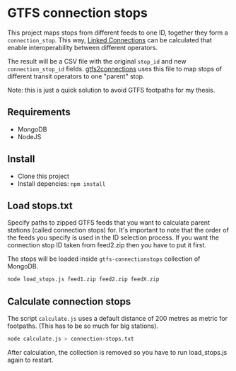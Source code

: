 # GTFS connection stops

This project maps stops from different feeds to one ID, together they form a `connection_stop`. This way, [Linked Connections](http://linkedconnections.org) can be calculated that enable interoperability between different operators.

The result will be a CSV file with the original `stop_id` and new `connection_stop_id` fields.
[gtfs2connections](https://github.com/brechtvdv/gtfs2connections) uses this file to map stops of different transit operators to one "parent" stop.

Note: this is just a quick solution to avoid GTFS footpaths for my thesis.

## Requirements

* MongoDB
* NodeJS

## Install

* Clone this project
* Install depencies: `npm install`

## Load stops.txt

Specify paths to zipped GTFS feeds that you want to calculate parent stations (called connection stops) for.
It's important to note that the order of the feeds you specify is used in the ID selection process. If you want the connection stop ID taken from feed2.zip then you have to put it first.

The stops will be loaded inside `gtfs-connectionstops` collection of MongoDB.

```bash
node load_stops.js feed1.zip feed2.zip feedX.zip
```

## Calculate connection stops

The script `calculate.js` uses a default distance of 200 metres as metric for footpaths. (This has to be so much for big stations).

```bash
node calculate.js > connection-stops.txt
```

After calculation, the collection is removed so you have to run load_stops.js again to restart.
